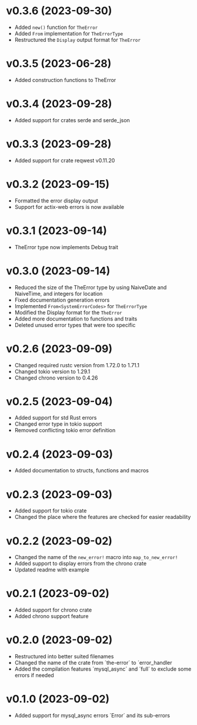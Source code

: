 # v0.3.6 (2023-09-30)
- Added `new()` function for `TheError`
- Added `From` implementation for `TheErrorType`
- Restructured the `Display` output format for `TheError`

# v0.3.5 (2023-06-28)
- Added construction functions to TheError

# v0.3.4 (2023-09-28)
- Added support for crates serde and serde_json

# v0.3.3 (2023-09-28)
- Added support for crate reqwest v0.11.20

# v0.3.2 (2023-09-15)
- Formatted the error display output
- Support for actix-web errors is now available

# v0.3.1 (2023-09-14)
- TheError type now implements Debug trait

# v0.3.0 (2023-09-14)
- Reduced the size of the TheError type by using NaiveDate and NaiveTime, and integers for location
- Fixed documentation generation errors
- Implemented ``From<SystemErrorCodes>`` for ``TheErrorType``
- Modified the Display format for the ``TheError``
- Added more documentation to functions and traits
- Deleted unused error types that were too specific

# v0.2.6 (2023-09-09)
- Changed required rustc version from 1.72.0 to 1.71.1
- Changed tokio version to 1.29.1
- Changed chrono version to 0.4.26

# v0.2.5 (2023-09-04)
- Added support for std Rust errors
- Changed error type in tokio support 
- Removed conflicting tokio error definition

# v0.2.4 (2023-09-03)
- Added documentation to structs, functions and macros

# v0.2.3 (2023-09-03)
- Added support for tokio crate
- Changed the place where the features are checked for easier readability

# v0.2.2 (2023-09-02)
- Changed the name of the `new_error!` macro into `map_to_new_error!`
- Added support to display errors from the chrono crate
- Updated readme with example

# v0.2.1 (2023-09-02)
- Added support for chrono crate
- Added chrono support feature

# v0.2.0 (2023-09-02)
- Restructured into better suited filenames
- Changed the name of the crate from ´the-error´ to ´error_handler
- Added the compilation features ´mysql_async´ and ´full´ to exclude some errors if needed

# v0.1.0 (2023-09-02)
- Added support for mysql_async errors ´Error´ and its sub-errors